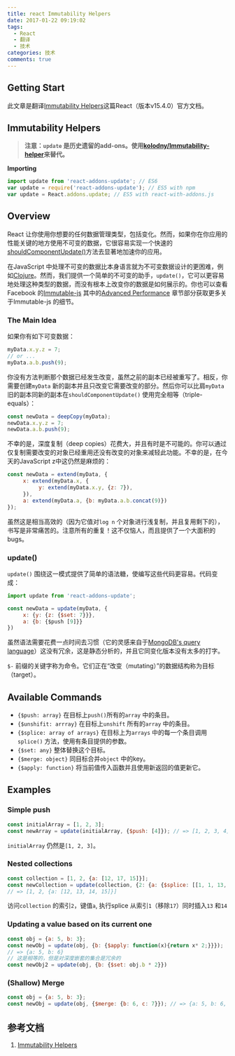 ```yaml
---
title: react Immutability Helpers
date: 2017-01-22 09:19:02
tags:
  - React
  - 翻译
  - 技术
categories: 技术
comments: true
---
```


## Getting Start

此文章是翻译[Immutability Helpers](https://facebook.github.io/react/docs/update.html)这篇React（版本v15.4.0）官方文档。

<!--more-->

## Immutability Helpers

>**注意：`update` 是历史遗留的add-ons。使用[kolodny/Immutability-helper](https://github.com/kolodny/immutability-helper)来替代。**

**Importing**

```jsx
import update from 'react-addons-update'; // ES6
var update = require('react-addons-update'); // ES5 with npm
var update = React.addons.update; // ES5 with react-with-addons.js
```

## Overview

React 让你使用你想要的任何数据管理类型，包括变化。然而，如果你在你应用的性能关键的地方使用不可变的数据，它很容易实现一个快速的[shouldComponentUpdate()](https://facebook.github.io/react/docs/react-component.html#shouldcomponentupdate)方法去显著地加速你的应用。

在JavaScript 中处理不可变的数据比本身语言就为不可变数据设计的更困难，例如[Clojure](http://clojure.org/)。然而，我们提供一个简单的不可变的助手，`update()`，它可以更容易地处理这种类型的数据，而没有根本上改变你的数据是如何展示的。你也可以查看Facebook 的[Immutable-js](https://facebook.github.io/immutable-js/docs/) 其中的[Advanced Performance](https://facebook.github.io/react/docs/advanced-performance.html) 章节部分获取更多关于Immutable-js 的细节。

### The Main Idea

如果你有如下可变数据：
```jsx
myData.x.y.z = 7;
// or ...
myData.a.b.push(9);
```
你没有方法判断那个数据已经发生改变，虽然之前的副本已经被重写了。相反，你需要创建`myData` 新的副本并且只改变它需要改变的部分。然后你可以比肩`myData` 旧的副本同新的副本在`shouldComponentUpdate()` 使用完全相等（triple-equals）：
```jsx
const newData = deepCopy(myData);
newData.x.y.z = 7;
newData.a.b.push(9);
```
不幸的是，深度复制（deep copies）花费大，并且有时是不可能的。你可以通过仅复制需要改变的对象已经重用还没有改变的对象来减轻此功能。不幸的是，在今天的JavaScript z中这仍然是麻烦的：
```jsx
const newData = extend(myData, {
     x: extend(myData.x, {
          y: extend(myData.x.y, {z: 7}),
     }),
     a: extend(myData.a, {b: myData.a.b.concat(9)})
});
```
虽然这是相当高效的（因为它值对`log n` 个对象进行浅复制，并且复用剩下的），书写是非常痛苦的。注意所有的重复！这不仅恼人，而且提供了一个大面积的bugs。

### update()

`update()` 围绕这一模式提供了简单的语法糖，使编写这些代码更容易。代码变成：
```jsx
import update from 'react-addons-update';

const newData = update(myData, {
     x: {y: {z: {$set: 7}}},
     a: {b: {$push [9]}}
})
```
虽然语法需要花费一点时间去习惯（它的灵感来自于[MongoDB's query language]()）这没有冗余，这是静态分析的，并且它同变化版本没有太多的打字。

`$-` 前缀的关键字称为命令。它们正在“改变（mutating）”的数据结构称为目标（target）。

## Available Commands

* `{$push: array}` 在目标上`push()`所有的`array` 中的条目。
* `{$unshifit: arrray}` 在目标上`unshift` 所有的`array` 中的条目。
* `{$splice: array of arrays}` 在目标上为`arrays` 中的每一个条目调用`splice()` 方法，使用有条目提供的参数。
* `{$set: any}` 整体替换这个目标。
* `{$merge: object}` 同目标合并`object` 中的key。
* `{$apply: function}` 将当前值传入函数并且使用新返回的值更新它。

## Examples

### Simple push

```jsx
const initialArray = [1, 2, 3];
const newArray = update(initialArray, {$push: [4]}); // => [1, 2, 3, 4]
```
`initialArray` 仍然是`[1, 2, 3]`。

### Nested collections

```jsx
const collection = [1, 2, {a: [12, 17, 15]}];
const newCollection = update(collection, {2: {a: {$splice: [[1, 1, 13, 14]]}}});
// => [1, 2, {a: [12, 13, 14, 15]}]
```
访问`collection` 的索引`2`，键值`a`, 执行splice 从索引`1`（移除`17`）同时插入`13` 和`14`

### Updating a value based on its current one

```jsx
const obj = {a: 5, b: 3};
const newObj = update(obj, {b: {$apply: function(x){return x* 2;}}});
// => {a: 5, b: 6}
// 这是相等的，但是对深度嵌套的集合是冗余的
const newObj2 = update(obj, {b: {$set: obj.b * 2}})
```

### (Shallow) Merge

```jsx
const obj = {a: 5, b: 3};
const newObj = update(obj, {$merge: {b: 6, c: 7}}); // => {a: 5, b: 6, c: 7}
```

## 参考文档

1. [Immutability Helpers](https://facebook.github.io/react/docs/update.html)
